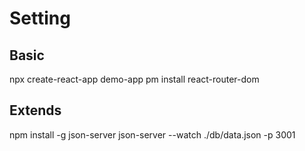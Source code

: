 # Setting

## Basic

npx create-react-app demo-app
pm install react-router-dom

## Extends

npm install -g json-server
json-server --watch ./db/data.json -p 3001

